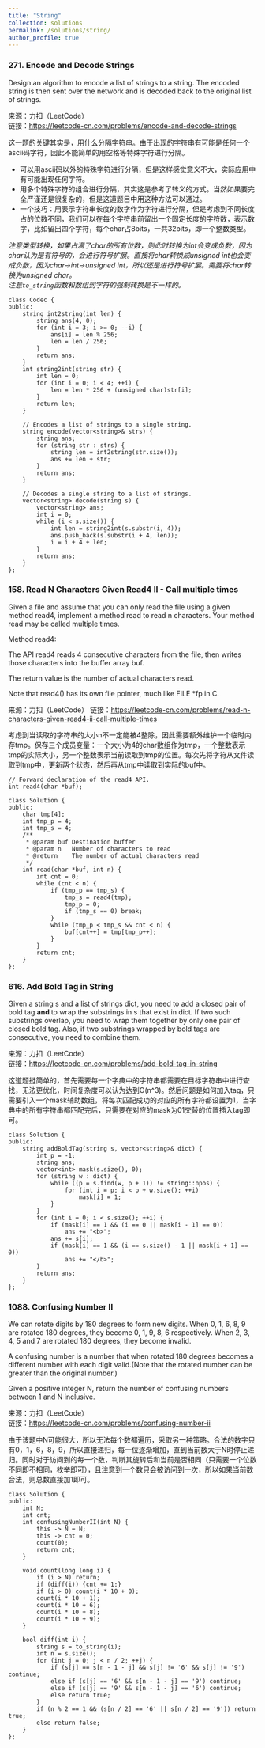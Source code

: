 ```yaml
---
title: "String"
collection: solutions
permalink: /solutions/string/
author_profile: true
---
```


### 271. Encode and Decode Strings

Design an algorithm to encode a list of strings to a string. The encoded string is then sent over the network and is decoded back to the original list of strings.

来源：力扣（LeetCode）  
链接：https://leetcode-cn.com/problems/encode-and-decode-strings

这一题的关键其实是，用什么分隔字符串。由于出现的字符串有可能是任何一个ascii码字符，因此不能简单的用空格等特殊字符进行分隔。

* 可以用ascii码以外的特殊字符进行分隔，但是这样感觉意义不大，实际应用中有可能出现任何字符。
* 用多个特殊字符的组合进行分隔，其实这是参考了转义的方式。当然如果要完全严谨还是很复杂的，但是这道题目中用这种方法可以通过。
* 一个技巧：用表示字符串长度的数字作为字符进行分隔，但是考虑到不同长度占的位数不同，我们可以在每个字符串前留出一个固定长度的字符数，表示数字，比如留出四个字符，每个char占8bits，一共32bits，即一个整数类型。

*注意类型转换，如果占满了char的所有位数，则此时转换为int会变成负数，因为char认为是有符号的，会进行符号扩展。直接将char转换成unsigned int也会变成负数，因为char->int->unsigned int，所以还是进行符号扩展。需要将char转换为unsigned char。*  
*注意`to_string`函数和数组到字符的强制转换是不一样的。*

```
class Codec {
public:
    string int2string(int len) {
        string ans(4, 0);
        for (int i = 3; i >= 0; --i) {
            ans[i] = len % 256;
            len = len / 256;
        }
        return ans;
    }
    int string2int(string str) {
        int len = 0;
        for (int i = 0; i < 4; ++i) {
            len = len * 256 + (unsigned char)str[i];
        }
        return len;
    }

    // Encodes a list of strings to a single string.
    string encode(vector<string>& strs) {
        string ans;
        for (string str : strs) {
            string len = int2string(str.size());
            ans += len + str;
        }
        return ans;
    }

    // Decodes a single string to a list of strings.
    vector<string> decode(string s) {
        vector<string> ans;
        int i = 0;
        while (i < s.size()) {
            int len = string2int(s.substr(i, 4));
            ans.push_back(s.substr(i + 4, len));
            i = i + 4 + len;
        }
        return ans;
    }
};
```

### 158. Read N Characters Given Read4 II - Call multiple times

Given a file and assume that you can only read the file using a given method read4, implement a method read to read n characters. Your method read may be called multiple times.

Method read4:

The API read4 reads 4 consecutive characters from the file, then writes those characters into the buffer array buf.

The return value is the number of actual characters read.

Note that read4() has its own file pointer, much like FILE *fp in C.

来源：力扣（LeetCode） 
链接：https://leetcode-cn.com/problems/read-n-characters-given-read4-ii-call-multiple-times

考虑到当读取的字符串的大小n不一定能被4整除，因此需要额外维护一个临时内存tmp。保存三个成员变量：一个大小为4的char数组作为tmp，一个整数表示tmp的实际大小，另一个整数表示当前读取到tmp的位置。每次先将字符从文件读取到tmp中，更新两个状态，然后再从tmp中读取到实际的buf中。

```
// Forward declaration of the read4 API.
int read4(char *buf);

class Solution {
public:
    char tmp[4];
    int tmp_p = 4;
    int tmp_s = 4;
    /**
     * @param buf Destination buffer
     * @param n   Number of characters to read
     * @return    The number of actual characters read
     */
    int read(char *buf, int n) {
        int cnt = 0;
        while (cnt < n) {
            if (tmp_p == tmp_s) {
                tmp_s = read4(tmp);
                tmp_p = 0;
                if (tmp_s == 0) break;
            }
            while (tmp_p < tmp_s && cnt < n) {
                buf[cnt++] = tmp[tmp_p++];
            } 
        }
        return cnt;
    }
};
```

### 616. Add Bold Tag in String

Given a string s and a list of strings dict, you need to add a closed pair of bold tag <b> and </b> to wrap the substrings in s that exist in dict. If two such substrings overlap, you need to wrap them together by only one pair of closed bold tag. Also, if two substrings wrapped by bold tags are consecutive, you need to combine them.

来源：力扣（LeetCode）  
链接：https://leetcode-cn.com/problems/add-bold-tag-in-string

这道题挺简单的，首先需要每一个字典中的字符串都需要在目标字符串中进行查找，无法更优化，时间复杂度可以认为达到O(n^3)。然后问题是如何加入tag，只需要引入一个mask辅助数组，将每次匹配成功的对应的所有字符都设置为1，当字典中的所有字符串都匹配完后，只需要在对应的mask为01交替的位置插入tag即可。

```
class Solution {
public:
    string addBoldTag(string s, vector<string>& dict) {
        int p = -1;
        string ans;
        vector<int> mask(s.size(), 0);
        for (string w : dict) {
            while ((p = s.find(w, p + 1)) != string::npos) {
                for (int i = p; i < p + w.size(); ++i) 
                    mask[i] = 1;
            }
        }
        for (int i = 0; i < s.size(); ++i) {
            if (mask[i] == 1 && (i == 0 || mask[i - 1] == 0))
                ans += "<b>";
            ans += s[i];
            if (mask[i] == 1 && (i == s.size() - 1 || mask[i + 1] == 0))
                ans += "</b>";
        }
        return ans;
    }
};
```

### 1088. Confusing Number II

We can rotate digits by 180 degrees to form new digits. When 0, 1, 6, 8, 9 are rotated 180 degrees, they become 0, 1, 9, 8, 6 respectively. When 2, 3, 4, 5 and 7 are rotated 180 degrees, they become invalid.

A confusing number is a number that when rotated 180 degrees becomes a different number with each digit valid.(Note that the rotated number can be greater than the original number.)

Given a positive integer N, return the number of confusing numbers between 1 and N inclusive.

来源：力扣（LeetCode）  
链接：https://leetcode-cn.com/problems/confusing-number-ii

由于该题中N可能很大，所以无法每个数都遍历，采取另一种策略。合法的数字只有0，1，6，8，9，所以直接递归，每一位逐渐增加，直到当前数大于N时停止递归。同时对于访问到的每一个数，判断其旋转后和当前是否相同（只需要一个位数不同即不相同，枚举即可），且注意到一个数只会被访问到一次，所以如果当前数合法，则总数直接加1即可。


```
class Solution {
public:
    int N;
    int cnt;
    int confusingNumberII(int N) {
        this -> N = N;
        this -> cnt = 0;
        count(0);
        return cnt;
    }

    void count(long long i) {
        if (i > N) return;
        if (diff(i)) {cnt += 1;}
        if (i > 0) count(i * 10 + 0);
        count(i * 10 + 1);
        count(i * 10 + 6);
        count(i * 10 + 8);
        count(i * 10 + 9);
    }

    bool diff(int i) {
        string s = to_string(i);
        int n = s.size();
        for (int j = 0; j < n / 2; ++j) {
            if (s[j] == s[n - 1 - j] && s[j] != '6' && s[j] != '9') continue;
            else if (s[j] == '6' && s[n - 1 - j] == '9') continue;
            else if (s[j] == '9' && s[n - 1 - j] == '6') continue;
            else return true;
        }
        if (n % 2 == 1 && (s[n / 2] == '6' || s[n / 2] == '9')) return true;
        else return false;
    }
};
```